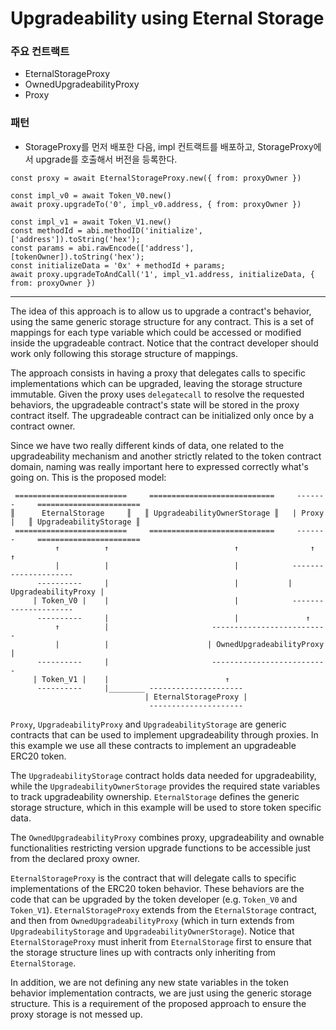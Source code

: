 # Upgradeability using Eternal Storage

### 주요 컨트랙트 
- EternalStorageProxy
- OwnedUpgradeabilityProxy
- Proxy

### 패턴
- StorageProxy를 먼저 배포한 다음, impl 컨트랙트를 배포하고, StorageProxy에서 upgrade를 호출해서 버전을 등록한다.
```
const proxy = await EternalStorageProxy.new({ from: proxyOwner })

const impl_v0 = await Token_V0.new()
await proxy.upgradeTo('0', impl_v0.address, { from: proxyOwner })

const impl_v1 = await Token_V1.new()
const methodId = abi.methodID('initialize', ['address']).toString('hex');
const params = abi.rawEncode(['address'], [tokenOwner]).toString('hex');
const initializeData = '0x' + methodId + params;
await proxy.upgradeToAndCall('1', impl_v1.address, initializeData, { from: proxyOwner })
```

---
The idea of this approach is to allow us to upgrade a contract's behavior, using the same generic storage structure 
for any contract. This is a set of mappings for each type variable which could be accessed or modified inside the 
upgradeable contract. Notice that the contract developer should work only following this storage structure of mappings.

The approach consists in having a proxy that delegates calls to specific implementations which can be upgraded,
leaving the storage structure immutable. Given the proxy uses `delegatecall` to resolve the requested behaviors,
the upgradeable contract's state will be stored in the proxy contract itself.
The upgradeable contract can be initialized only once by a contract owner.

Since we have two really different kinds of data, one related to the upgradeability mechanism and another
strictly related to the token contract domain, naming was really important here to expressed correctly what's
going on. This is the proposed model:

     =========================     ============================     -------     =======================
    ║      EternalStorage     ║   ║ UpgradeabilityOwnerStorage ║   | Proxy |   ║ UpgradeabilityStorage ║
     =========================     ============================     -------     =======================
              ↑          ↑                            ↑                ↑            ↑
              |          |                            |            ---------------------
          ----------     |                            |           | UpgradeabilityProxy |
         | Token_V0 |    |                            |            ---------------------
          ----------     |                            |               ↑
              ↑          |                       --------------------------
              |          |                      | OwnedUpgradeabilityProxy |
          ----------     |                       --------------------------
         | Token_V1 |    |                          ↑
          ----------     |________ ---------------------
                                  | EternalStorageProxy |
                                   ---------------------

`Proxy`, `UpgradeabilityProxy` and `UpgradeabilityStorage` are generic contracts that can be used to implement
upgradeability through proxies. In this example we use all these contracts to implement an upgradeable ERC20 token. 

The `UpgradeabilityStorage` contract holds data needed for upgradeability, while the `UpgradeabilityOwnerStorage`
provides the required state variables to track upgradeability ownership. `EternalStorage` defines the generic storage
structure, which in this example will be used to store token specific data.

The `OwnedUpgradeabilityProxy` combines proxy, upgradeability and ownable functionalities restricting version upgrade
functions to be accessible just from the declared proxy owner.

`EternalStorageProxy` is the contract that will delegate calls to specific implementations of the ERC20 token behavior.
These behaviors are the code that can be upgraded by the token developer (e.g. `Token_V0` and `Token_V1`).
`EternalStorageProxy` extends from the `EternalStorage` contract, and then from `OwnedUpgradeabilityProxy` (which in
turn extends from `UpgradeabilityStorage` and `UpgradeabilityOwnerStorage`). Notice that `EternalStorageProxy` must
inherit from `EternalStorage` first to ensure that the storage structure lines up with contracts only inheriting from
`EternalStorage`.

In addition, we are not defining any new state variables in the token behavior implementation contracts, we are just
using the generic storage structure. This is a requirement of the proposed approach to ensure the proxy storage 
is not messed up.
